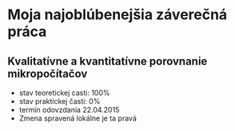 ﻿# Moja najoblúbenejšia záverečná práca
## Kvalitatívne a kvantitatívne porovnanie mikropočítačov
- stav teoretickej casti: 100%
- stav praktickej časti: 0%
- termín odovzdania 22.04.2015
- Zmena spravená lokálne je ta pravá

